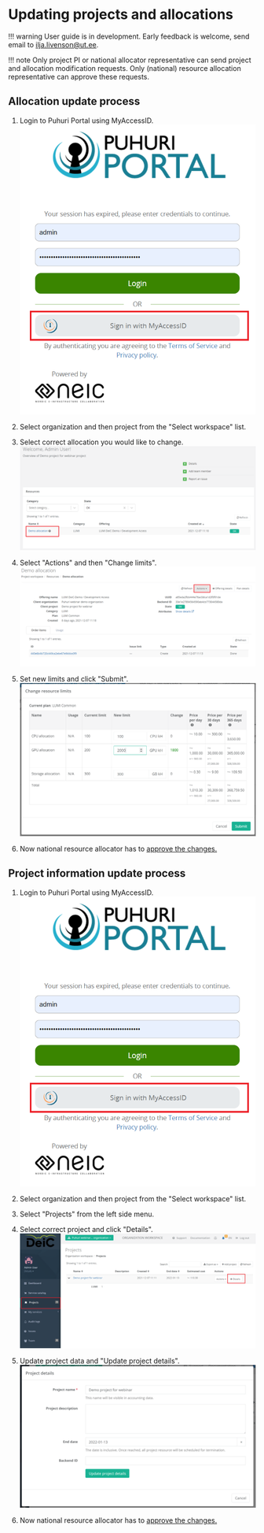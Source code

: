 # Updating projects and allocations

!!! warning
    User guide is in development. Early feedback is welcome, send email to ilja.livenson@ut.ee.

!!! note
    Only project PI or national allocator representative can send project and allocation modification requests. Only (national) resource allocation representative can approve these requests.

## Allocation update process

1. Login to Puhuri Portal using MyAccessID.
   ![Login](../../assets/Login.PNG)

2. Select organization and then project from the "Select workspace" list.
3. Select correct allocation you would like to change.
   ![Allocation change](../../assets/Allocation_mod1.PNG)

4. Select "Actions" and then "Change limits".
   ![Allocation limits_change](../../assets/Allocation_mod2.PNG)

5. Set new limits and click "Submit".
   ![Allocation limits_change](../../assets/Limits_change.PNG)

6. Now national resource allocator has to [approve the changes.](project_approval.md)

## Project information update process

1. Login to Puhuri Portal using MyAccessID.
   ![Login](../../assets/Login.PNG)

2. Select organization and then project from the "Select workspace" list.
3. Select "Projects" from the left side menu.
4. Select correct project and click "Details".
   ![Project details update](../../assets/Projects_details.PNG)

5. Update project data and "Update project details".
   ![Project details update](../../assets/project_data_update.PNG)

6. Now national resource allocator has to [approve the changes.](project_approval.md)
